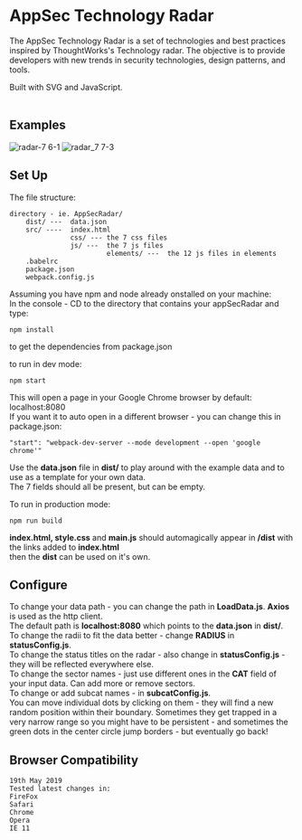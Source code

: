 # AppSec Technology Radar
The AppSec Technology Radar is a set of technologies and best practices inspired by ThoughtWorks's Technology radar.
The objective is to provide developers with new trends in security technologies, design patterns, and tools.<br />

Built with SVG and JavaScript.<br /><br />
## Examples
![radar-7 6-1](https://user-images.githubusercontent.com/29818223/32985377-60ff6faa-ccb1-11e7-89f6-9ccaac5140fe.png)
![radar_7 7-3](https://user-images.githubusercontent.com/29818223/33029376-5925e9c0-ce10-11e7-9e31-79d7e9f44903.png)

## Set Up
The file structure: <br />
```
directory - ie. AppSecRadar/
    dist/ ---  data.json
    src/ ----  index.html
               css/ --- the 7 css files
               js/ ---  the 7 js files 
                        elements/ ---  the 12 js files in elements
    .babelrc
    package.json
    webpack.config.js
```
Assuming you have npm and node already onstalled on your machine: <br />
In the console - CD to the directory that contains your appSecRadar and type: <br />
```
npm install
```
to get the dependencies from package.json

to run in dev mode:     
```
npm start
```
This will open a page in your Google Chrome browser by default: localhost:8080   <br />
If you want it to auto open in a different browser - you can change this in package.json:
```
"start": "webpack-dev-server --mode development --open 'google chrome'"
```
Use the **data.json** file in **dist/** to play around with the example data and to use as a template for your own data. <br />
The 7 fields should all be present, but can be empty. <br />

To run in production mode:  
```
npm run build
```
**index.html, style.css** and **main.js** should automagically appear in **/dist** with the links added to **index.html** <br />
then the **dist** can be used on it's own. <br />   

## Configure
To change your data path - you can change the path in **LoadData.js**. **Axios** is used as the http client. <br />
The default path is **localhost:8080** which points to the **data.json** in **dist/**.  <br />
To change the radii to fit the data better - change **RADIUS** in **statusConfig.js**.  <br />
To change the status titles on the radar - also change in **statusConfig.js** - they will be reflected everywhere else. <br />
To change the sector names - just use different ones in the **CAT** field of your input data. Can add more or remove sectors. <br />
To change or add subcat names - in **subcatConfig.js**. <br />
You can move individual dots by clicking on them - they will find a new random position within their boundary. Sometimes they get trapped in a very narrow range so you might have to be persistent - and sometimes the green dots in the center circle jump borders - but eventually go back!

## Browser Compatibility
    19th May 2019
    Tested latest changes in: 
    FireFox 
    Safari 
    Chrome 
    Opera 
    IE 11



